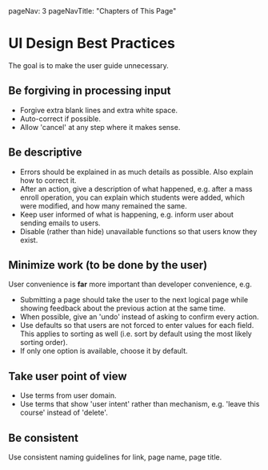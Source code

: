 <frontmatter>
  pageNav: 3
  pageNavTitle: "Chapters of This Page"
</frontmatter>

# UI Design Best Practices

The goal is to make the user guide unnecessary.

## Be forgiving in processing input

* Forgive extra blank lines and extra white space.
* Auto-correct if possible.
* Allow 'cancel' at any step where it makes sense.

## Be descriptive

* Errors should be explained in as much details as possible. Also explain how to correct it.
* After an action, give a description of what happened, e.g. after a mass enroll operation, you can explain which students were added, which were modified, and how many remained the same.
* Keep user informed of what is happening, e.g. inform user about sending emails to users.
* Disable (rather than hide) unavailable functions so that users know they exist.

## Minimize work (to be done by the user)

User convenience is **far** more important than developer convenience, e.g.

* Submitting a page should take the user to the next logical page while showing feedback about the previous action at the same time.
* When possible, give an 'undo' instead of asking to confirm every action.
* Use defaults so that users are not forced to enter values for each field. This applies to sorting as well (i.e. sort by default using the most likely sorting order).
* If only one option is available, choose it by default.

## Take user point of view

* Use terms from user domain.
* Use terms that show 'user intent' rather than mechanism, e.g. 'leave this course' instead of 'delete'.

## Be consistent

Use consistent naming guidelines for link, page name, page title.
